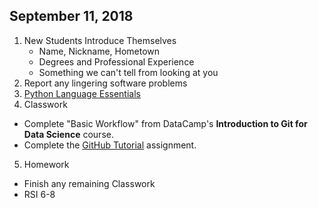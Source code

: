 ## September 11, 2018
1. New Students Introduce Themselves
   - Name, Nickname, Hometown
   - Degrees and Professional Experience
   - Something we can't tell from looking at you
2. Report any lingering software problems
3. [Python Language Essentials](../Slides/L1_Python_Essentials.slides.html)
4. Classwork
  - Complete "Basic Workflow" from DataCamp's **Introduction to Git for Data Science** course.
  - Complete the [GitHub Tutorial](../Tutorials/GitHub) assignment.
5. Homework
  - Finish any remaining Classwork
  - RSI 6-8
